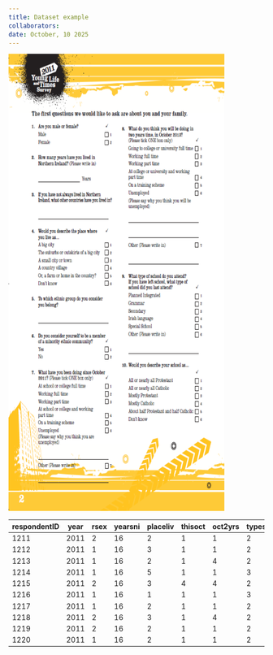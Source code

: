 ```yaml
---
title: Dataset example
collaborators: 
date: October, 10 2025
---
```


<img src="img/Younglifeandtimes2011Qu.png" alt="Alt Text" width="425" height="900"> 

respondentID |year   |	rsex |	yearsni	| placeliv | thisoct | oct2yrs | typeschl	| relschl
|------------|-------|-------|--------|-----------|-------|-------|-------|-------
1211 | 2011 |	2	| 16	| 2	| 1	| 1	| 2	| 5
1212 | 2011	| 1	| 16	| 3	| 1	| 1	| 2	| 1
1213 | 2011	| 1	| 16	| 2	| 1	| 4	| 2	| 3
1214 | 2011	| 1	| 16	| 5	| 1	| 1	| 3	| 2
1215 | 2011	| 2	| 16	| 3	| 4	| 4	| 2	| 2
1216	| 2011	| 1	| 16	| 1	| 1	| 1	| 3	| 2
1217	| 2011	| 1	| 16	| 2	| 1	| 1	| 2	| 2
1218	| 2011	| 2	| 16	| 3	| 1 |	4 |	2	| 1
1219	| 2011	| 2	| 16	| 2	| 1	| 1	| 2	| 2
1220	| 2011	| 1	| 16	| 2	| 1	| 1	| 2	| 2





